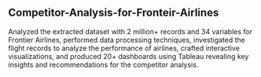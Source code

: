 ## Competitor-Analysis-for-Fronteir-Airlines

Analyzed the extracted dataset with 2 million+  records and 34 variables for Frontier Airlines, performed data processing techniques, investigated the flight records to analyze the performance of airlines, crafted interactive visualizations, and produced 20+ dashboards using Tableau revealing key insights and recommendations for the competitor analysis. 
